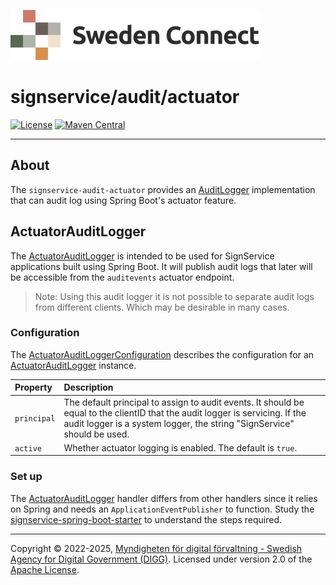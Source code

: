 ![Logo](../../docs/images/sweden-connect.png)


# signservice/audit/actuator

[![License](https://img.shields.io/badge/License-Apache%202.0-blue.svg)](https://opensource.org/licenses/Apache-2.0) [![Maven Central](https://maven-badges.herokuapp.com/maven-central/se.swedenconnect.signservice/signservice-audit-actuator/badge.svg)](https://maven-badges.herokuapp.com/maven-central/se.swedenconnect.signservice/signservice-audit-actuator)

-----

## About

The `signservice-audit-actuator` provides an [AuditLogger](https://github.com/swedenconnect/signservice/blob/main/core/src/main/java/se/swedenconnect/signservice/audit/AuditLogger.java) 
implementation that can audit log using Spring Boot's actuator feature.

## ActuatorAuditLogger

The [ActuatorAuditLogger](https://github.com/swedenconnect/signservice/blob/main/audit/actuator/src/main/java/se/swedenconnect/signservice/audit/actuator/ActuatorAuditLogger.java) is intended to be
used for SignService applications built using Spring Boot. It will publish audit logs that later will
be accessible from the `auditevents` actuator endpoint.

> Note: Using this audit logger it is not possible to separate audit logs from different clients. Which may be desirable in many cases.

### Configuration

The [ActuatorAuditLoggerConfiguration](https://github.com/swedenconnect/signservice/blob/main/audit/actuator/src/main/java/se/swedenconnect/signservice/audit/actuator/ActuatorAuditLoggerConfiguration.java) describes the configuration for an [ActuatorAuditLogger](https://github.com/swedenconnect/signservice/blob/main/audit/actuator/src/main/java/se/swedenconnect/signservice/audit/actuator/ActuatorAuditLogger.java) instance.

| Property | Description |
| :--- | :--- |
| `principal` | The default principal to assign to audit events. It should be equal to the clientID that the audit logger is servicing. If the audit logger is a system logger, the string "SignService" should be used. | 
| `active` | Whether actuator logging is enabled. The default is `true`. |

### Set up

The [ActuatorAuditLogger](https://github.com/swedenconnect/signservice/blob/main/audit/actuator/src/main/java/se/swedenconnect/signservice/audit/actuator/ActuatorAuditLogger.java) handler differs from other handlers since it 
relies on Spring and needs an `ApplicationEventPublisher` to function. Study the [signservice-spring-boot-starter](https://github.com/swedenconnect/signservice/tree/main/spring-boot-starter) to understand the steps required. 

-----

Copyright &copy; 2022-2025, [Myndigheten för digital förvaltning - Swedish Agency for Digital Government (DIGG)](http://www.digg.se). Licensed under version 2.0 of the [Apache License](http://www.apache.org/licenses/LICENSE-2.0).
